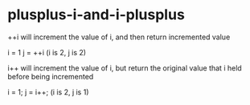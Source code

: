 # plusplus-i-and-i-plusplus

++i will increment the value of i, and then return incremented value

i = 1
j = ++i
(i is 2, j is 2)

i++ will increment the value of i, but return the original value that i held before being incremented

i = 1; 
j = i++; 
(i is 2, j is 1)



